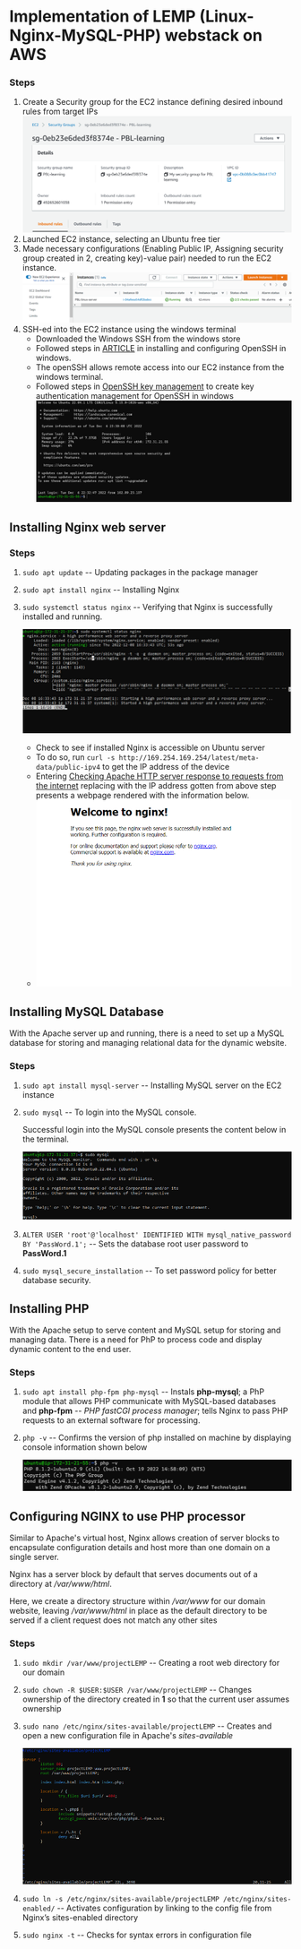 #  Implementation of LEMP (Linux-Nginx-MySQL-PHP) webstack on AWS

### Steps

1. Create a Security group for the EC2 instance defining desired inbound rules from target IPs
     ![Security group for EC2](./images/security-group.png)
2. Launched EC2 instance, selecting an Ubuntu free tier
3. Made necessary configurations (Enabling Public IP, Assigning security group created in 2, creating key)-value pair) needed to run the EC2 instance.
    ![EC2 instance](./images/EC2-instance.png)
4. SSH-ed into the EC2 instance using the windows terminal
    - Downloaded the Windows SSH from the windows store
    - Followed steps in [ARTICLE](https://learn.microsoft.com/en-us/windows-server/administration/openssh/openssh_install_firstuse?source=recommendations&tabs=powershell) in installing and configuring OpenSSH in windows.
    - The openSSH allows remote access into our EC2 instance from the windows terminal.
    - Followed steps in [OpenSSH key management](https://learn.microsoft.com/en-us/windows-server/administration/openssh/openssh_keymanagement) to create key authentication management for OpenSSH in windows
    ![SSH-ing into server](./images/SSH-via-windows-terminal.png)


## Installing Nginx web server

### Steps

1. `sudo apt update` -- Updating packages in the package manager

2. `sudo apt install nginx` -- Installing Nginx

3. `sudo systemctl status nginx` -- Verifying that Nginx is successfully installed and running.

    ![Verifying status of Nginx](./images/verifying-status-of-nginx.png)

    - Check to see if installed Nginx is accessible on Ubuntu server
    - To do so, run `curl -s http://169.254.169.254/latest/meta-data/public-ipv4` to get the IP address of the device
    - Entering [Checking Apache HTTP server response to requests from the internet](http://<Public-IP-Address>:80) replacing <Public-IP-Address> with the IP address gotten from above step presents a webpage rendered with the information below.
    - ![Verifying Nginx response to web requests](./images/verifying-nginx-running-web.png)
    

## Installing MySQL Database
With the Apache server up and running, there is a need to set up a MySQL database for storing and managing relational data for the dynamic website.

### Steps

1. `sudo apt install mysql-server` -- Installing MySQL server on the EC2 instance

2. `sudo mysql` -- To login into the MySQL console.

    Successful login into the MySQL console presents the content below in the terminal.

    ![Logging into the MySQL console](./images/logging-into-mysql.png)
3. `ALTER USER 'root'@'localhost' IDENTIFIED WITH mysql_native_password BY 'PassWord.1';` -- Sets the database root user password to **PassWord.1** 

4. `sudo mysql_secure_installation` -- To set password policy for better database security.


## Installing PHP
With the Apache setup to serve content and MySQL setup for storing and managing data. There is a need for PhP to process code and display dynamic content to the end user.

### Steps

1. `sudo apt install php-fpm php-mysql` -- Instals **php-mysql**; a PhP module that allows PHP communicate with MySQL-based databases and **php-fpm** -- *PHP fastCGI process manager*; tells Nginx to pass PHP requests to an external software for processing.

2. `php -v` -- Confirms the version of php installed on machine by displaying console information shown below

    ![Verifying PHP installation](./images/verify-php-installation.png)



## Configuring NGINX to use PHP processor
Similar to Apache's virtual host, Nginx allows creation of server blocks to encapsulate configuration details and host more than one domain on a single server.

Nginx has a server block by default that serves documents out of a directory at */var/www/html*. 

Here, we create a directory structure within */var/www* for our domain website, leaving */var/www/html* in place as the default directory to be served if a client request does not match any other sites

### Steps

1. `sudo mkdir /var/www/projectLEMP` -- Creating a root web directory for our domain

2. `sudo chown -R $USER:$USER /var/www/projectLEMP` -- Changes ownership of the directory created in **1** so that the current user assumes ownership

3. `sudo nano /etc/nginx/sites-available/projectLEMP` -- Creates and open a new configuration file in Apache's *sites-available*

    ![Create projectLEMP configuration file](./images/Configuration-for-web-server.png)

4. `sudo ln -s /etc/nginx/sites-available/projectLEMP /etc/nginx/sites-enabled/` -- Activates configuration by linking to the config file from Nginx’s sites-enabled directory

5. `sudo nginx -t` -- Checks for syntax errors in configuration file